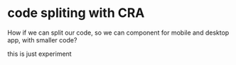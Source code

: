 # code spliting with CRA
How if we can split our code, so we can component for mobile and desktop app, with smaller code?

this is just experiment
